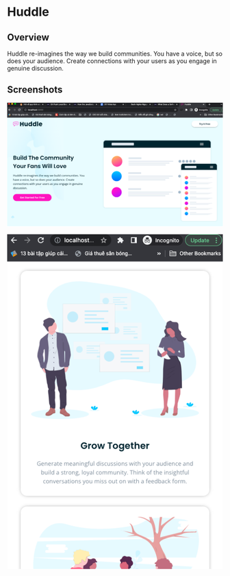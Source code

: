 # Huddle

## Overview

Huddle re-imagines the way we build communities. You have a voice, but so does your audience. Create connections with your users as you engage in genuine discussion.

## Screenshots

![image](assets/screenshots/screen-pc.png)

![image](assets/screenshots/screen-mobile.png)

